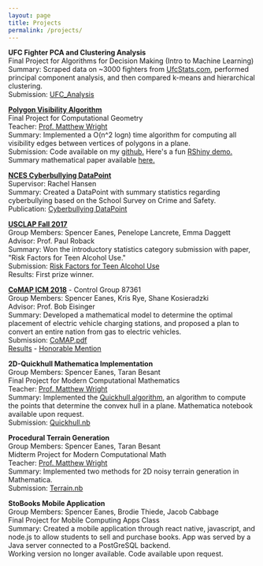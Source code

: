 ```yaml
---
layout: page
title: Projects
permalink: /projects/
---
```

__UFC Fighter PCA and Clustering Analysis__  
Final Project for Algorithms for Decision Making (Intro to Machine Learning)  
Summary: Scraped data on ~3000 fighters from [UfcStats.com](http://ufcstats.com/statistics/fighters), performed principal component analysis, and then compared k-means and hierarchical clustering.  
Submission: [UFC_Analysis](/pdfs/final.html)  

[__Polygon Visibility Algorithm__](https://math282.spencereanes.org)  
Final Project for Computational Geometry  
Teacher: [Prof. Matthew Wright](https://mlwright.org)  
Summary: Implemented a O(n^2 logn) time algorithm for computing all visibility edges between vertices of polygons in a plane.  
Submission: Code available on my [github.](https://github.com/spencereanes) Here's a fun [RShiny demo.](https://math282.spencereanes.org) Summary mathematical paper available [here.](/pdfs/Polygon_Visibility.pdf)  

[__NCES Cyberbullying DataPoint__](https://nces.ed.gov/pubsearch/pubsinfo.asp?pubid=2019053)  
Supervisor: Rachel Hansen  
Summary: Created a DataPoint with summary statistics regarding cyberbullying based on the School Survey on Crime and Safety.  
Publication: [Cyberbullying DataPoint](/pdfs/datapoint.pdf)  

[__USCLAP Fall 2017__](https://www.causeweb.org/usproc/usclap/2017/fall/winners)  
Group Members: Spencer Eanes, Penelope Lancrete, Emma Daggett  
Advisor: Prof. Paul Roback  
Summary: Won the introductory statistics category submission with paper, "Risk Factors for Teen Alcohol Use."  
Submission: [Risk Factors for Teen Alcohol Use](https://www.causeweb.org/usproc/sites/default/files/usclap/2017-2/Risk_Factors_for_Teen_Alcohol_Use.pdf)  
Results: First prize winner.  

[__CoMAP ICM 2018__](http://www.comap.com/undergraduate/contests/) - Control Group 87361  
Group Members: Spencer Eanes, Kris Rye, Shane Kosieradzki  
Advisor: Prof. Bob Eisinger  
Summary: Developed a mathematical model to determine the optimal placement of electric vehicle charging stations, and proposed a plan to convert an entire nation from gas to electric vehicles.  
Submission: [CoMAP.pdf](/pdfs/CoMAP.pdf)  
[Results](http://www.comap.com/undergraduate/contests/mcm/contests/2018/results/2018_ICM_Problem_D_Results.pdf) - [Honorable Mention](/pdfs/CoMAP_cert.pdf)  

__2D-Quickhull Mathematica Implementation__  
Group Members: Spencer Eanes, Taran Besant  
Final Project for Modern Computational Mathematics  
Teacher: [Prof. Matthew Wright](https://mlwright.org)  
Summary: Implemented the [Quickhull algorithm](https://en.wikipedia.org/wiki/Quickhull), 
an algorithm to compute the points that determine the convex hull in a plane. Mathematica notebook available upon request.  
Submission: [Quickhull.nb](/pdfs/Quickhull.nb)  

__Procedural Terrain Generation__  
Group Members: Spencer Eanes, Taran Besant  
Midterm Project for Modern Computational Math  
Teacher: [Prof. Matthew Wright](https://mlwright.org)  
Summary: Implemented two methods for 2D noisy terrain generation in Mathematica.  
Submission: [Terrain.nb](/pdfs/Terrain.nb)  


__StoBooks Mobile Application__  
Group Members: Spencer Eanes, Brodie Thiede, Jacob Cabbage  
Final Project for Mobile Computing Apps Class  
Summary: Created a mobile application through react native, javascript, and node.js to allow students to sell and purchase books. App was served by a Java server connected to a PostGreSQL backend.  
Working version no longer available. Code available upon request.
